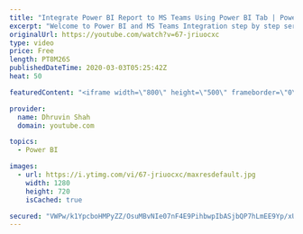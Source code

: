 ```yaml
---
title: "Integrate Power BI Report to MS Teams Using Power BI Tab | Power BI and MS Teams | Part 1"
excerpt: "Welcome to Power BI and MS Teams Integration step by step series. My self Dhruvin Shah and I have divided this entire session into three different parts.  Part 1: Integrate Power BI Report, Report from Apps and Paginated Report to MS Teams using Power BI Tab in MS Teams. https://youtu.be/67-jriuocxc"
originalUrl: https://youtube.com/watch?v=67-jriuocxc
type: video
price: Free
length: PT8M26S
publishedDateTime: 2020-03-03T05:25:42Z
heat: 50

featuredContent: "<iframe width=\"800\" height=\"500\" frameborder=\"0\" src=\"https://www.youtube.com/embed/67-jriuocxc\" allow=\"accelerometer; autoplay; encrypted-media; gyroscope; picture-in-picture\" allowfullscreen></iframe>"

provider:
  name: Dhruvin Shah
  domain: youtube.com

topics:
  - Power BI

images:
  - url: https://i.ytimg.com/vi/67-jriuocxc/maxresdefault.jpg
    width: 1280
    height: 720
    isCached: true

secured: "VWPw/k1YpcboHMPyZZ/OsuMBvNIe07nF4E9PihbwpIbASjbQP7hLmEE9Yp/xUoQYAkpvRjSR9IIODRs3XzuTRoHGjAkYTEtovdN6bgTEDwIMc5Ur3NIveW41ucR8yxek5sr3oIs0x7Yejj4XVNNjJAuzaRj/AWIudgeg5bW7FelScc30TK3t4rwBw/rW82ANkrxCTiDI9MlTVAmnH0DdplwpKVn+ZCfU8unHCbRvLf5WFkIsW65lum+V832MLKjdubpWANaJtWXi6PC5FOeZD3Jnt6ntEvdziIOipOdDFTy1zCgalVJ4Pjos8cFrqDchIELQPU81kTX9wjbkbb0OoJu0vAqAJUjT1FxGRU6x9pwS9wNuF7WjAa7XQs1BaLH+Gfefr4Z3UnQhGTin8JU4sh81C/mA0YWiQsN2VItSbGY=;TPmwn52OnHlg+kwx8tAg4Q=="
---
```


